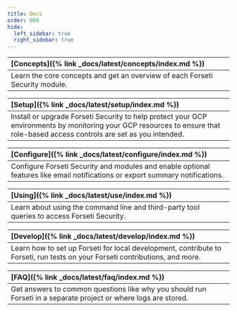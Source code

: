 ```yaml
---
title: Docs 
order: 000
hide: 
  left_sidebar: true
  right_sidebar: true
---
```


| **[Concepts]({% link _docs/latest/concepts/index.md %})** |
| :---------------------------------------------------------------------------- |
| Learn the core concepts and get an overview of each Forseti Security module. |

| **[Setup]({% link _docs/latest/setup/index.md %})** |
| :---------------------------------------------------------------------------- |
| Install or upgrade Forseti Security to help protect your GCP environments by monitoring your GCP resources to ensure that role-based access controls are set as you intended. |

| **[Configure]({% link _docs/latest/configure/index.md %})** |
| :---------------------------------------------------------------------------- |
| Configure Forseti Security and modules and enable optional features like email notifications or export summary notifications. |

| **[Using]({% link _docs/latest/use/index.md %})**| 
| :---------------------------------------------------------------------------- |
| Learn about using the command line and third-party tool queries to access Forseti Security. |

| **[Develop]({% link _docs/latest/develop/index.md %})** |
| :---------------------------------------------------------------------------- |
| Learn how to set up Forseti for local development, contribute to Forseti, run tests on your Forseti contributions, and more. |

| **[FAQ]({% link _docs/latest/faq/index.md %})** |
| :---------------------------------------------------------------------------- |
| Get answers to common questions like why you should run Forseti in a separate project or where logs are stored. |

